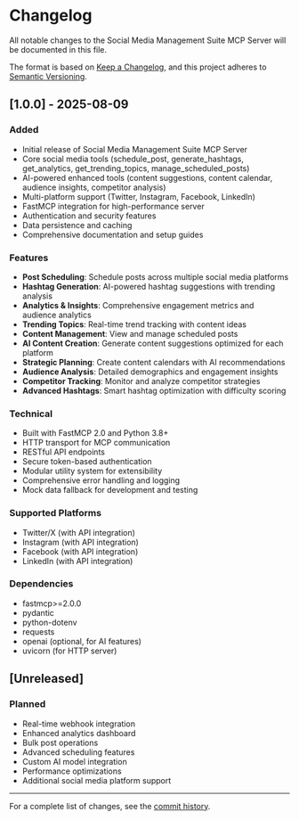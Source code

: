 # Changelog

All notable changes to the Social Media Management Suite MCP Server will be documented in this file.

The format is based on [Keep a Changelog](https://keepachangelog.com/en/1.0.0/),
and this project adheres to [Semantic Versioning](https://semver.org/spec/v2.0.0.html).

## [1.0.0] - 2025-08-09

### Added
- Initial release of Social Media Management Suite MCP Server
- Core social media tools (schedule_post, generate_hashtags, get_analytics, get_trending_topics, manage_scheduled_posts)
- AI-powered enhanced tools (content suggestions, content calendar, audience insights, competitor analysis)
- Multi-platform support (Twitter, Instagram, Facebook, LinkedIn)
- FastMCP integration for high-performance server
- Authentication and security features
- Data persistence and caching
- Comprehensive documentation and setup guides

### Features
- **Post Scheduling**: Schedule posts across multiple social media platforms
- **Hashtag Generation**: AI-powered hashtag suggestions with trending analysis
- **Analytics & Insights**: Comprehensive engagement metrics and audience analytics
- **Trending Topics**: Real-time trend tracking with content ideas
- **Content Management**: View and manage scheduled posts
- **AI Content Creation**: Generate content suggestions optimized for each platform
- **Strategic Planning**: Create content calendars with AI recommendations
- **Audience Analysis**: Detailed demographics and engagement insights
- **Competitor Tracking**: Monitor and analyze competitor strategies
- **Advanced Hashtags**: Smart hashtag optimization with difficulty scoring

### Technical
- Built with FastMCP 2.0 and Python 3.8+
- HTTP transport for MCP communication
- RESTful API endpoints
- Secure token-based authentication
- Modular utility system for extensibility
- Comprehensive error handling and logging
- Mock data fallback for development and testing

### Supported Platforms
- Twitter/X (with API integration)
- Instagram (with API integration)
- Facebook (with API integration)
- LinkedIn (with API integration)

### Dependencies
- fastmcp>=2.0.0
- pydantic
- python-dotenv
- requests
- openai (optional, for AI features)
- uvicorn (for HTTP server)

## [Unreleased]

### Planned
- Real-time webhook integration
- Enhanced analytics dashboard
- Bulk post operations
- Advanced scheduling features
- Custom AI model integration
- Performance optimizations
- Additional social media platform support

---

For a complete list of changes, see the [commit history](https://github.com/monu808/Social-Media-Management-Suite/commits).
